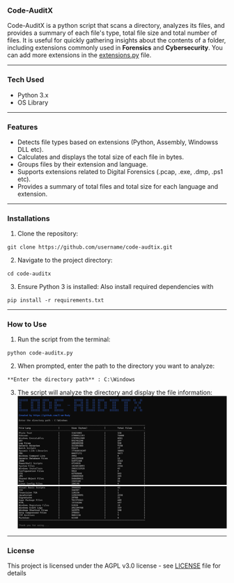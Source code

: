 ### Code-AuditX

Code-AuditX is a python script that scans a directory, analyzes its files, and provides a summary of each file's type, total file size and total number of files. It is useful for quickly gathering insights about the contents of a folder, including extensions commonly used in **Forensics** and **Cybersecurity**. You can add more extensions in the [extensions.py](https://github.com/I-am-Rudy/code-auditx/blob/main/extensions.py) file.

---------------------------------------------------

### Tech Used

- Python 3.x
- OS Library

---------------------------------------------------

### Features

- Detects file types based on extensions (Python, Assembly, Windowss DLL etc).
- Calculates and displays the total size of each file in bytes.
- Groups files by their extension and language.
- Supports extensions related to Digital Forensics (.pcap, .exe, .dmp, .ps1 etc).
- Provides a summary of total files and total size for each language and extension.

---------------------------------------------------

### Installations

1. Clone the repository:
````
git clone https://github.com/username/code-audtix.git
````

2. Navigate to the project directory:
````
cd code-auditx
````

3. Ensure Python 3 is installed:
Also install required dependencies with
````
pip install -r requirements.txt
````

---------------------------------------------------

### How to Use

1. Run the script from the terminal:
````
python code-auditx.py
````

2. When prompted, enter the path to the directory you want to analyze:
````
**Enter the directory path** : C:\Windows
````

3. The script will analyze the directory and display the file information:
![Example Output 1](https://github.com/I-am-Rudy/code-auditx/blob/main/1.png)
![Example Output 2](https://github.com/I-am-Rudy/code-auditx/blob/main/2.png)

---------------------------------------------------

### License

This project is licensed under the AGPL v3.0 license - see [LICENSE](https://github.com/I-am-Rudy/code-auditx/blob/main/LICENSE) file for details
